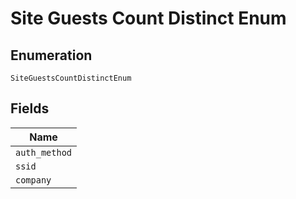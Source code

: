
# Site Guests Count Distinct Enum

## Enumeration

`SiteGuestsCountDistinctEnum`

## Fields

| Name |
|  --- |
| `auth_method` |
| `ssid` |
| `company` |

